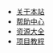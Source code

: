 <!-- _sidebar.md -->
* [关于本站](README)
* [帮助中心](help/index)
* [资源大全](resource/index)
* [项目教程](project/index)